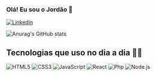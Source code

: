 ### Olá! Eu sou o Jordão 🤡


[![Linkedin](https://img.shields.io/badge/LinkedIn-0077B5?style=for-the-badge&logo=linkedin&logoColor=white
)](https://www.linkedin.com/in/jo%C3%A3o-victor-jord%C3%A3o-754965151/)

![Anurag's GitHub stats](https://github-readme-stats.vercel.app/api?username=JoaoJorda&show_icons=true&theme=cobalt)

## Tecnologias que uso no dia a dia 🤙🏾
![HTML5](https://img.shields.io/badge/HTML5-E34F26?style=for-the-badge&logo=html5&logoColor=white)
![CSS3](https://img.shields.io/badge/CSS3-1572B6?style=for-the-badge&logo=css3&logoColor=white
)
![JavaScript](https://img.shields.io/badge/JavaScript-F7DF1E?style=for-the-badge&logo=javascript&logoColor=black
)
![React](https://img.shields.io/badge/React-20232A?style=for-the-badge&logo=react&logoColor=61DAFB
)
![Php](https://img.shields.io/badge/PHP-777BB4?style=for-the-badge&logo=php&logoColor=white
)
![Node.js](https://img.shields.io/badge/Node.js-43853D?style=for-the-badge&logo=node.js&logoColor=white
)

